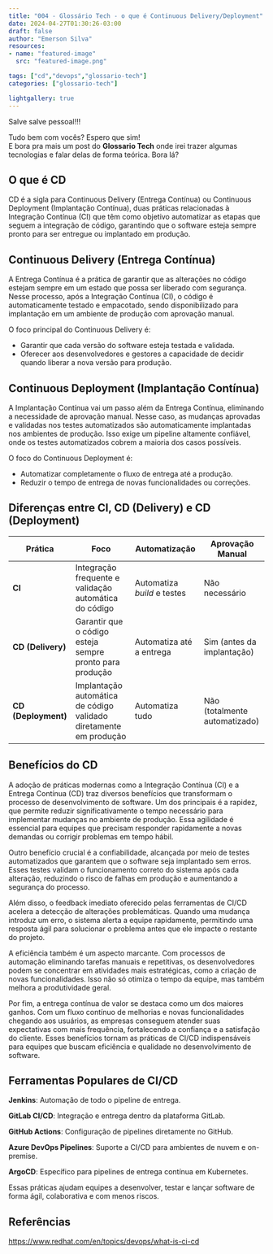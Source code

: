 ```yaml
---
title: "004 - Glossário Tech - o que é Continuous Delivery/Deployment"
date: 2024-04-27T01:30:26-03:00
draft: false
author: "Emerson Silva"
resources:
- name: "featured-image"
  src: "featured-image.png"

tags: ["cd","devops","glossario-tech"]
categories: ["glossario-tech"]

lightgallery: true
---
```


Salve salve pessoal!!!

Tudo bem com vocês? Espero que sim!  
E bora pra mais um post do **Glossario Tech** onde irei trazer algumas tecnologias e falar delas de forma teórica. Bora lá?

## O que é CD

CD é a sigla para Continuous Delivery (Entrega Contínua) ou Continuous Deployment (Implantação Contínua), duas práticas relacionadas à Integração Contínua (CI) que têm como objetivo automatizar as etapas que seguem a integração de código, garantindo que o software esteja sempre pronto para ser entregue ou implantado em produção.

## Continuous Delivery (Entrega Contínua)

A Entrega Contínua é a prática de garantir que as alterações no código estejam sempre em um estado que possa ser liberado com segurança. Nesse processo, após a Integração Contínua (CI), o código é automaticamente testado e empacotado, sendo disponibilizado para implantação em um ambiente de produção com aprovação manual.

O foco principal do Continuous Delivery é:

 - Garantir que cada versão do software esteja testada e validada.
 - Oferecer aos desenvolvedores e gestores a capacidade de decidir quando liberar a nova versão para produção.

## Continuous Deployment (Implantação Contínua)

A Implantação Contínua vai um passo além da Entrega Contínua, eliminando a necessidade de aprovação manual. Nesse caso, as mudanças aprovadas e validadas nos testes automatizados são automaticamente implantadas nos ambientes de produção. Isso exige um pipeline altamente confiável, onde os testes automatizados cobrem a maioria dos casos possíveis.

O foco do Continuous Deployment é:

 - Automatizar completamente o fluxo de entrega até a produção.
 - Reduzir o tempo de entrega de novas funcionalidades ou correções.

## Diferenças entre CI, CD (Delivery) e CD (Deployment)


| **Prática**          | **Foco**                                                      | **Automatização**          | **Aprovação Manual**      |
|-----------------------|--------------------------------------------------------------|-----------------------------|---------------------------|
| **CI**               | Integração frequente e validação automática do código         | Automatiza *build* e testes | Não necessário            |
| **CD (Delivery)**    | Garantir que o código esteja sempre pronto para produção      | Automatiza até a entrega    | Sim (antes da implantação)|
| **CD (Deployment)**  | Implantação automática de código validado diretamente em produção | Automatiza tudo             | Não (totalmente automatizado)|

## Benefícios do CD

A adoção de práticas modernas como a Integração Contínua (CI) e a Entrega Contínua (CD) traz diversos benefícios que transformam o processo de desenvolvimento de software. Um dos principais é a rapidez, que permite reduzir significativamente o tempo necessário para implementar mudanças no ambiente de produção. Essa agilidade é essencial para equipes que precisam responder rapidamente a novas demandas ou corrigir problemas em tempo hábil.

Outro benefício crucial é a confiabilidade, alcançada por meio de testes automatizados que garantem que o software seja implantado sem erros. Esses testes validam o funcionamento correto do sistema após cada alteração, reduzindo o risco de falhas em produção e aumentando a segurança do processo.

Além disso, o feedback imediato oferecido pelas ferramentas de CI/CD acelera a detecção de alterações problemáticas. Quando uma mudança introduz um erro, o sistema alerta a equipe rapidamente, permitindo uma resposta ágil para solucionar o problema antes que ele impacte o restante do projeto.

A eficiência também é um aspecto marcante. Com processos de automação eliminando tarefas manuais e repetitivas, os desenvolvedores podem se concentrar em atividades mais estratégicas, como a criação de novas funcionalidades. Isso não só otimiza o tempo da equipe, mas também melhora a produtividade geral.

Por fim, a entrega contínua de valor se destaca como um dos maiores ganhos. Com um fluxo contínuo de melhorias e novas funcionalidades chegando aos usuários, as empresas conseguem atender suas expectativas com mais frequência, fortalecendo a confiança e a satisfação do cliente. Esses benefícios tornam as práticas de CI/CD indispensáveis para equipes que buscam eficiência e qualidade no desenvolvimento de software.


## Ferramentas Populares de CI/CD

**Jenkins**: Automação de todo o pipeline de entrega.

**GitLab CI/CD**: Integração e entrega dentro da plataforma GitLab.

**GitHub Actions**: Configuração de pipelines diretamente no GitHub.

**Azure DevOps Pipelines**: Suporte a CI/CD para ambientes de nuvem e on-premise.

**ArgoCD**: Específico para pipelines de entrega contínua em Kubernetes.

Essas práticas ajudam equipes a desenvolver, testar e lançar software de forma ágil, colaborativa e com menos riscos.


## Referências

https://www.redhat.com/en/topics/devops/what-is-ci-cd

<div id="giscus-comments">
  <script src="https://giscus.app/client.js"
          data-repo="silvemerson/emerson-silva-blog"
          data-repo-id="R_kgDONTalJA"
          data-category="General"
          data-category-id="DIC_kwDONTalJM4CkhmM"
          data-mapping="pathname"
          data-strict="0"
          data-reactions-enabled="1"
          data-emit-metadata="1"
          data-input-position="top"
          data-theme="dark"
          data-lang="pt"
          data-loading="lazy"
          crossorigin="anonymous"
          async>
  </script>
</div>

